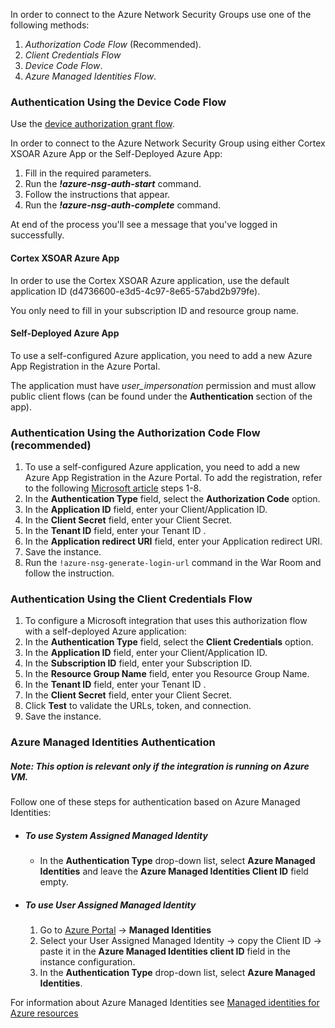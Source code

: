 In order to connect to the Azure Network Security Groups use one of the following methods:

1. *Authorization Code Flow* (Recommended).
2. *Client Credentials Flow*
2. *Device Code Flow*.
3. *Azure Managed Identities Flow*.

### Authentication Using the Device Code Flow

Use the [device authorization grant flow](https://docs.microsoft.com/en-us/azure/active-directory/develop/v2-oauth2-device-code).

In order to connect to the Azure Network Security Group using either Cortex XSOAR Azure App or the Self-Deployed Azure App:

1. Fill in the required parameters.
2. Run the ***!azure-nsg-auth-start*** command.
3. Follow the instructions that appear.
4. Run the ***!azure-nsg-auth-complete*** command.

At end of the process you'll see a message that you've logged in successfully.

#### Cortex XSOAR Azure App

In order to use the Cortex XSOAR Azure application, use the default application ID (d4736600-e3d5-4c97-8e65-57abd2b979fe).

You only need to fill in your subscription ID and resource group name.

#### Self-Deployed Azure App

To use a self-configured Azure application, you need to add a new Azure App Registration in the Azure Portal.

The application must have *user_impersonation* permission and must allow public client flows (can be found under the **Authentication** section of the app).

### Authentication Using the Authorization Code Flow (recommended)

1. To use a self-configured Azure application, you need to add a new Azure App Registration in the Azure Portal. To add the registration, refer to the following [Microsoft article](https://docs.microsoft.com/en-us/microsoft-365/security/defender/api-create-app-web?view=o365-worldwide#create-an-app) steps 1-8.
2. In the **Authentication Type** field, select the **Authorization Code** option.
3. In the **Application ID** field, enter your Client/Application ID.
4. In the **Client Secret** field, enter your Client Secret.
5. In the **Tenant ID** field, enter your Tenant ID .
6. In the **Application redirect URI** field, enter your Application redirect URI.
7. Save the instance.
8. Run the `!azure-nsg-generate-login-url` command in the War Room and follow the instruction.

### Authentication Using the Client Credentials Flow

1. To configure a Microsoft integration that uses this authorization flow with a self-deployed Azure application:
2. In the **Authentication Type** field, select the **Client Credentials** option.
3. In the **Application ID** field, enter your Client/Application ID.
4. In the **Subscription ID** field, enter your Subscription ID.
5. In the **Resource Group Name** field, enter you Resource Group Name.
6. In the **Tenant ID** field, enter your Tenant ID .
7. In the **Client Secret** field, enter your Client Secret.
8. Click **Test** to validate the URLs, token, and connection.
9. Save the instance.

### Azure Managed Identities Authentication

##### Note: This option is relevant only if the integration is running on Azure VM.

Follow one of these steps for authentication based on Azure Managed Identities:

- ##### To use System Assigned Managed Identity
    - In the **Authentication Type** drop-down list, select **Azure Managed Identities**  and leave the **Azure Managed Identities Client ID** field empty.

- ##### To use User Assigned Managed Identity
    1. Go to [Azure Portal](https://portal.azure.com/) -> **Managed Identities**
    2. Select your User Assigned Managed Identity -> copy the Client ID -> paste it in the **Azure Managed Identities client ID** field in the instance configuration.
    3. In the **Authentication Type** drop-down list, select **Azure Managed Identities**.

For information about Azure Managed Identities see [Managed identities for Azure resources](https://learn.microsoft.com/en-us/azure/active-directory/managed-identities-azure-resources/overview)
